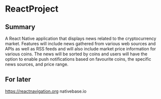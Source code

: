 # ReactProject

## Summary
A React Native application that displays news related to the cryptocurrency market. Features will include news gathered from various web sources and APIs as well as RSS feeds and will also include market price information for various coins. The news will be sorted by coins and users will have the option to enable push notifications based on favourite coins, the specific news sources, and price range.

## For later
https://reactnavigation.org
nativebase.io
